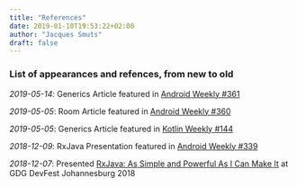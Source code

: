 ```yaml
---
title: "References"
date: 2019-01-10T19:53:22+02:00
author: "Jacques Smuts"
draft: false
---
```


### List of appearances and refences, from new to old

*2019-05-14*: Generics Article featured in [Android Weekly #361](https://androidweekly.net/issues/issue-361)

*2019-05-05*: Room Article featured in [Android Weekly #360](https://androidweekly.net/issues/issue-360)

*2019-05-05*: Generics Article featured in [Kotlin Weekly #144](https://mailchi.mp/kotlinweekly/kotlin-weekly-144?e=733eda9e83)

*2018-12-09*: RxJava Presentation featured in [Android Weekly #339](https://androidweekly.net/issues/issue-339)

*2018-12-07*: Presented [RxJava: As Simple and Powerful As I Can Make It](https://www.youtube.com/watch?v=TdO8hR2QAUs) at GDG DevFest Johannesburg 2018